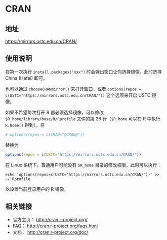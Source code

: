 # CRAN

## 地址

<https://mirrors.ustc.edu.cn/CRAN/>

## 使用说明

在第一次执行 `install.packages("xxx")` 时会弹出窗口让你选择镜像，此时选择 China (Hefei) 即可。

也可以通过 `chooseCRANmirror()` 来打开窗口，或者
`options(repos = c(USTC="https://mirrors.ustc.edu.cn/CRAN/"))`
这个选项来开启 USTC 镜像。

如果不希望每次打开 R 都必须选择镜像，可以修改 `$R_home/library/base/R/Rprofile` 文件的第 28 行（`$R_home` 可以在 R 中执行 `R.home()` 得到），将

```r
# options(repos = c(CRAN="@CRAN@"))
```

替换为

```r
options(repos = c(USTC="https://mirrors.ustc.edu.cn/CRAN/"))
```

在 Linux 系统下，普通用户可能没有 `$R_home` 目录的修改权限，此时可以执行：

```console
echo 'options(repos=c(USTC="https://mirrors.ustc.edu.cn/CRAN/"))' >> ~/.Rprofile
```

以设置当前登录用户的 R 镜像。

## 相关链接

- 官方主页： <http://cran.r-project.org/>
- FAQ： <http://cran.r-project.org/faqs.html>
- 文档： <http://cran.r-project.org/doc/>
